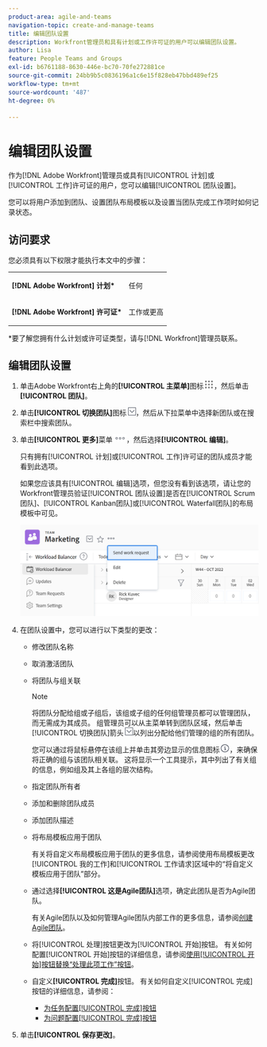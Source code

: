 ```yaml
---
product-area: agile-and-teams
navigation-topic: create-and-manage-teams
title: 编辑团队设置
description: Workfront管理员和具有计划或工作许可证的用户可以编辑团队设置。
author: Lisa
feature: People Teams and Groups
exl-id: b6761188-8630-446e-bc70-70fe272881ce
source-git-commit: 24bb9b5c0836196a1c6e15f828eb47bbd489ef25
workflow-type: tm+mt
source-wordcount: '487'
ht-degree: 0%

---
```


# 编辑团队设置

作为[!DNL Adobe Workfront]管理员或具有[!UICONTROL 计划]或[!UICONTROL 工作]许可证的用户，您可以编辑[!UICONTROL 团队设置]。

您可以将用户添加到团队、设置团队布局模板以及设置当团队完成工作项时如何记录状态。

## 访问要求

您必须具有以下权限才能执行本文中的步骤：

<table style="table-layout:auto"> 
 <col> 
 </col> 
 <col> 
 </col> 
 <tbody> 
  <tr> 
   <td role="rowheader"><strong>[!DNL Adobe Workfront] 计划*</strong></td> 
   <td> <p>任何</p> </td> 
  </tr> 
  <tr> 
   <td role="rowheader"><strong>[!DNL Adobe Workfront] 许可证*</strong></td> 
   <td> <p>工作或更高</p> </td> 
  </tr> 
 </tbody> 
</table>

&#42;要了解您拥有什么计划或许可证类型，请与[!DNL Workfront]管理员联系。

## 编辑团队设置

1. 单击Adobe Workfront右上角的&#x200B;**[!UICONTROL 主菜单]**&#x200B;图标![](assets/main-menu-icon.png)，然后单击&#x200B;**[!UICONTROL 团队]**。

1. 单击&#x200B;**[!UICONTROL 切换团队]**&#x200B;图标![切换团队图标](assets/switch-team-icon.png)，然后从下拉菜单中选择新团队或在搜索栏中搜索团队。

1. 单击&#x200B;**[!UICONTROL 更多]**&#x200B;菜单![](assets/more-icon.png)，然后选择&#x200B;**[!UICONTROL 编辑]**。

   只有拥有[!UICONTROL 计划]或[!UICONTROL 工作]许可证的团队成员才能看到此选项。

   如果您应该具有[!UICONTROL 编辑]选项，但您没有看到该选项，请让您的Workfront管理员验证[!UICONTROL 团队设置]是否在[!UICONTROL Scrum团队]、[!UICONTROL Kanban团队]或[!UICONTROL Waterfall团队]的布局模板中可见。

   ![](assets/edit-team-settings-1.png)

1. 在团队设置中，您可以进行以下类型的更改：

   * 修改团队名称
   * 取消激活团队
   * 将团队与组关联

     >[!NOTE]
     >
     >将团队分配给组或子组后，该组或子组的任何组管理员都可以管理团队，而无需成为其成员。 组管理员可以从主菜单转到团队区域，然后单击[!UICONTROL 切换团队]箭头![切换团队图标](assets/switch-team-icon.png)以列出分配给他们管理的组的所有团队。

     您可以通过将鼠标悬停在该组上并单击其旁边显示的信息图标![](assets/info-icon.png)，来确保将正确的组与该团队相关联。 这将显示一个工具提示，其中列出了有关组的信息，例如组及其上各组的层次结构。

   * 指定团队所有者
   * 添加和删除团队成员
   * 添加团队描述
   * 将布局模板应用于团队

     有关将自定义布局模板应用于团队的更多信息，请参阅使用布局模板更改[!UICONTROL 我的工作]和[!UICONTROL 工作请求]区域中的“将自定义模板应用于团队”部分。

   * 通过选择&#x200B;**[!UICONTROL 这是Agile团队]**&#x200B;选项，确定此团队是否为Agile团队。

     有关Agile团队以及如何管理Agile团队内部工作的更多信息，请参阅[创建Agile团队](../../agile/get-started-with-agile-in-workfront/create-an-agile-team.md)。

   * 将[!UICONTROL 处理]按钮更改为[!UICONTROL 开始]按钮。 有关如何配置[!UICONTROL 开始]按钮的详细信息，请参阅[使用[!UICONTROL 开始]按钮替换“处理此项工作”按钮](../../people-teams-and-groups/create-and-manage-teams/work-on-it-button-to-start-button.md)。
   * 自定义&#x200B;**[!UICONTROL 完成]**&#x200B;按钮。 有关如何自定义[!UICONTROL 完成]按钮的详细信息，请参阅：

      * [为任务配置[!UICONTROL 完成]按钮](../../people-teams-and-groups/create-and-manage-teams/configure-the-done-button-for-tasks.md)
      * [为问题配置[!UICONTROL 完成]按钮](../../people-teams-and-groups/create-and-manage-teams/configure-the-done-button-for-issues.md)

1. 单击&#x200B;**[!UICONTROL 保存更改]**。
